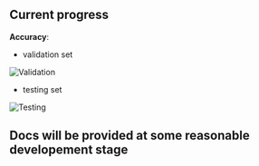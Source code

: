 ## Current progress

**Accuracy**:
- validation set

![Validation](https://image.ibb.co/ig3rRG/Pasted_image_at_2017_10_11_08_56_PM.png)

- testing set

![Testing](https://image.ibb.co/kWZLLb/Pasted_image_at_2017_10_11_09_28_PM.png)

## Docs will be provided at some reasonable developement stage


